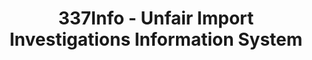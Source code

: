 ---
layout: default
bigquery: https://console.cloud.google.com/bigquery?p=patents-public-data&d=usitc_investigations&page=dataset&project=sheets-management-319211
citation: US International Trade Commission 337Info Unfair Import Investigations Information
  System
contributors: US International Trade Comission
cost: None
description: US International Trade Commission 337Info Unfair Import Investigations
  Information System contains data on investigations done under Section 337. Section
  337 declares the infringement of certain statutory intellectual property rights
  and other forms of unfair competition in import trade to be unlawful practices.
  Most Section 337 investigations involve allegations of patent or registered trademark
  infringement.
documentation: FAQ and tutorial available on the site
last_edit: 04/05/2022, 21:20:45
location: https://pubapps2.usitc.gov/337external/
maintained_by: US International Trade Comission
schema_fields:
- scheduledEndDateEvidHear
- title
- lastUpdated
- ouiiParticipation
- finalDetNoViolation
- markmanHearing
- htsNumbers
- currentActiveALJ
- patentNumber
- copyrightNumbers
- finalIdOnViolationDue
- aljAssigned
- gcAttorney
- finalDetViolation
- ouiiAttorney
- publication_number
- scheduledStartDateEvidHear
- teoReliefGranted
- dateComplaintFiled
- actualStartDateEvidHear
- actualEndDateEvidHear
- investigationType
- id
- respondent
- docketNo
- cafcAppeals
- invUnfairAct
- dateOfPublicationFrNotice
- currentStatus
- finalIdOnViolationIssue
- investigationTermDate
- teoIdDueDate
- startDateMarkmanHearing
- issueDateOtherNonFinal
- teoIdIssueDate
- dateCreated
- investigationNo
- complainant
- targetDate
- teoProceedingInvolved
- reportingRequirements
- endDateMarkmanHearing
- trademarkNumbers
- patentNumbers
- internalRemand
shortname: unfair_import_investigations
tags:
- import
- legal
- trade
timeframe: 2008-2021 (prior to 2008 downloadable as a JSON file)
title: 337Info - Unfair Import Investigations Information System
uuid: 2721f5ec-e599-4890-9265-9706719fc71e
---